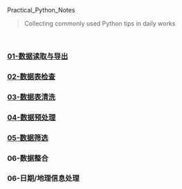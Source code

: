 Practical_Python_Notes

> Collecting commonly used Python tips in daily works
>

<br/>

### [01-数据读取与导出](01-数据读取与导出.md)

### [02-数据表检查](02-数据表检查.md)

### [03-数据表清洗](03-数据表清洗.md)

### [04-数据预处理](04-数据预处理.md)

### [05-数据筛选](05-数据筛选.md)

### 06-数据整合

### 06-日期/地理信息处理
